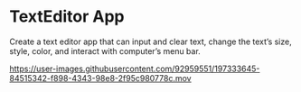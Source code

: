 # TextEditor App
Create a text editor app that can input and clear text, change the text’s size, style, color, and interact with computer’s menu bar.


https://user-images.githubusercontent.com/92959551/197333645-84515342-f898-4343-98e8-2f95c980778c.mov


